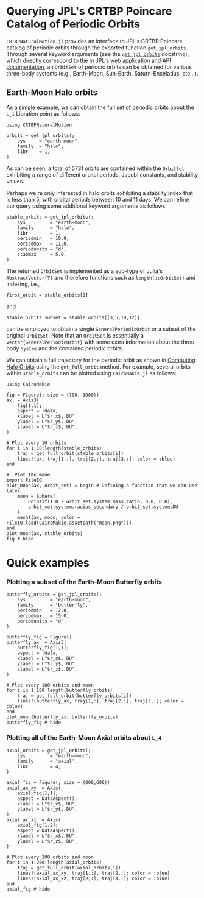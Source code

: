# Querying JPL's CRTBP Poincare Catalog of Periodic Orbits
`CRTBPNaturalMotion.jl` provides an interface to JPL's CRTBP Poincare catalog of periodic orbits through the exported function `get_jpl_orbits`. Through several keyword arguments (see the [`get_jpl_orbits`](@ref) docstring), which directly correspond to the in JPL's [web application](https://ssd.jpl.nasa.gov/tools/periodic_orbits.html) and [API documentation](https://ssd-api.jpl.nasa.gov/doc/periodic_orbits.html), an `OrbitSet` of periodic orbits can be obtained for various three-body systems (e.g., Earth-Moon, Sun-Earth, Saturn-Enceladus, etc...).

## Earth-Moon Halo orbits

As a simple example, we can obtain the full set of periodic orbits about the ``L_1`` Libration point as follows:
```@example jpl_api
using CRTBPNaturalMotion

orbits = get_jpl_orbits(;
    sys     = "earth-moon",
    family  = "halo",
    libr    = 1,
)
```
As can be seen, a total of 5731 orbits are contained within the `OrbitSet` exhibiting a range of different orbital periods, Jacobi constants, and stability values. 

Perhaps we're only interested in halo orbits exhibiting a stability index that is less than 5, with orbital periods between 10 and 11 days. We can refine our query using some additional keyword arguments as follows:
```@example jpl_api
stable_orbits = get_jpl_orbits(;
    sys         = "earth-moon",
    family      = "halo",
    libr        = 1,
    periodmin   = 10.0,
    periodmax   = 11.0,
    periodunits = "d",
    stabmax     = 5.0,
)
```
The returned `OrbitSet` is implemented as a sub-type of Julia's `AbstractVector{T}` and therefore functions such as `length(::OrbitSet)` and indexing, i.e., 
```@example jpl_api
first_orbit = stable_orbits[1]
```
and 
```@example jpl_api
stable_orbits_subset = stable_orbits[[3,5,10,12]]
```
can be employed to obtain a single `GeneralPeriodicOrbit` or a subset of the original `OrbitSet`. Note that an `OrbitSet` is essentially a `Vector{GeneralPeriodicOrbit}` with some extra information about the three-body `System` and the contained periodic orbits. 

We can obtain a full trajectory for the periodic orbit as shown in [Computing Halo Orbits](@ref) using the `get_full_orbit` method. For example, several orbits within `stable_orbits` can be plotted using `CairoMakie.jl` as follows:
```@example jpl_api
using CairoMakie

fig = Figure(; size = (700, 1000))
ax  = Axis3(
    fig[1,1]; 
    aspect = :data,
    xlabel = L"$r_x$, DU",
    ylabel = L"$r_y$, DU",
    zlabel = L"$r_z$, DU",   
)

# Plot every 10 orbits
for i in 1:10:length(stable_orbits)
    traj = get_full_orbit(stable_orbits[i])
    lines!(ax, traj[1,:], traj[2,:], traj[3,:]; color = :blue)
end

#  Plot the moon
import FileIO
plot_moon(ax, orbit_set) = begin # Defining a function that we can use later
    moon = Sphere(
        Point3f(1.0 - orbit_set.system.mass_ratio, 0.0, 0.0),
        orbit_set.system.radius_secondary / orbit_set.system.DU
    )
    mesh!(ax, moon; color = FileIO.load(CairoMakie.assetpath("moon.png")))
end
plot_moon(ax, stable_orbits)
fig # hide
```

# Quick examples
### Plotting a subset of the Earth-Moon Butterfly orbits 
```@example jpl_api
butterfly_orbits = get_jpl_orbits(;
    sys         = "earth-moon",
    family      = "butterfly",
    periodmin   = 12.0,
    periodmax   = 15.0,
    periodunits = "d",
)

butterfly_fig = Figure()
butterfly_ax  = Axis3(
    butterfly_fig[1,1]; 
    aspect = :data,
    xlabel = L"$r_x$, DU",
    ylabel = L"$r_y$, DU",
    zlabel = L"$r_z$, DU",   
)

# Plot every 100 orbits and moon
for i in 1:100:length(butterfly_orbits)
    traj = get_full_orbit(butterfly_orbits[i])
    lines!(butterfly_ax, traj[1,:], traj[2,:], traj[3,:]; color = :blue)
end
plot_moon(butterfly_ax, butterfly_orbits)
butterfly_fig # hide
```

### Plotting all of the Earth-Moon Axial orbits about ``L_4``
```@example jpl_api
axial_orbits = get_jpl_orbits(;
    sys         = "earth-moon",
    family      = "axial",
    libr        = 4,
)

axial_fig = Figure(; size = (800,600))
axial_ax_xy  = Axis(
    axial_fig[1,1]; 
    aspect = DataAspect(),
    xlabel = L"$r_x$, DU",
    ylabel = L"$r_y$, DU",
)
axial_ax_xz  = Axis(
    axial_fig[1,2]; 
    aspect = DataAspect(),
    xlabel = L"$r_x$, DU",
    ylabel = L"$r_z$, DU",
)

# Plot every 200 orbits and moon
for i in 1:200:length(axial_orbits)
    traj = get_full_orbit(axial_orbits[i])
    lines!(axial_ax_xy, traj[1,:], traj[2,:]; color = :blue)
    lines!(axial_ax_xz, traj[2,:], traj[3,:]; color = :blue)
end
axial_fig # hide
```